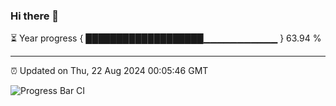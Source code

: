 ### Hi there 👋

⏳ Year progress { ███████████████████▁▁▁▁▁▁▁▁▁▁▁ } 63.94 %

---

⏰ Updated on Thu, 22 Aug 2024 00:05:46 GMT

![Progress Bar CI](https://github.com/liununu/liununu/workflows/Progress%20Bar%20CI/badge.svg)

